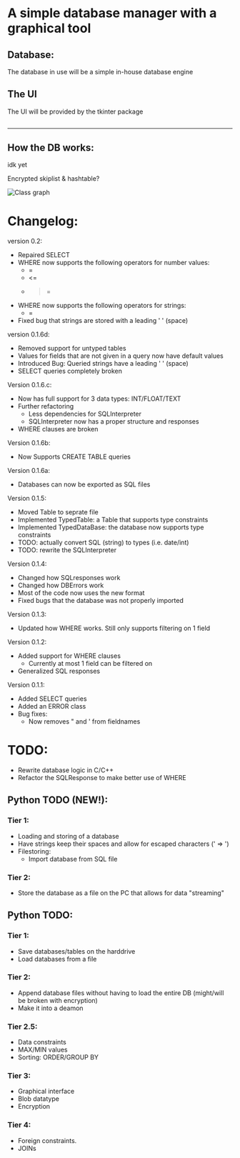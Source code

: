 # A simple database manager with a graphical tool

## Database:
The database in use will be a simple in-house database engine

## The UI
The UI will be provided by the tkinter package

##

----
## How the DB works:
idk yet

Encrypted skiplist & hashtable?

![Class graph]()


# Changelog:
version 0.2:
* Repaired SELECT
* WHERE now supports the following operators for number values:
  - =
  - <=
  - >=
* WHERE now supports the following operators for strings:
  - =
* Fixed bug that strings are stored with a leading ' ' (space)

version 0.1.6d:
* Removed support for untyped tables
* Values for fields that are not given in a query now have default values
* Introduced Bug: Queried strings have a leading ' ' (space)
* SELECT queries completely broken

Version 0.1.6.c:
* Now has full support for 3 data types: INT/FLOAT/TEXT
* Further refactoring
  - Less dependencies for SQLInterpreter
  - SQLInterpreter now has a proper structure and responses
* WHERE clauses are broken

Version 0.1.6b:
* Now Supports CREATE TABLE queries

Version 0.1.6a:
* Databases can now be exported as SQL files

Version 0.1.5:
* Moved Table to seprate file
* Implemented TypedTable: a Table that supports type constraints
* Implemented TypedDataBase: the database now supports type constraints
* TODO: actually convert SQL (string) to types (i.e. date/int)
* TODO: rewrite the SQLInterpreter

Version 0.1.4:
* Changed how SQLresponses work
* Changed how DBErrors work
* Most of the code now uses the new format
* Fixed bugs that the database was not properly imported

Version 0.1.3:
* Updated how WHERE works. Still only supports filtering on 1 field

Version 0.1.2:
* Added support for WHERE clauses
  - Currently at most 1 field can be filtered on
* Generalized SQL responses

Version 0.1.1:
* Added SELECT queries
* Added an ERROR class
* Bug fixes:
  - Now removes \" and \' from fieldnames


# TODO:
* Rewrite database logic in C/C++
* Refactor the SQLResponse to make better use of WHERE

## Python TODO (NEW!):
### Tier 1:
  * Loading and storing of a database
  * Have strings keep their spaces and allow for escaped characters (\' => ')
  * Filestoring:
    - Import database from SQL file

### Tier 2:
  * Store the database as a file on the PC that allows for data "streaming"


## Python TODO:
### Tier 1:
  * Save databases/tables on the harddrive
  * Load databases from a file

### Tier 2:
  * Append database files without having to load the entire DB (might/will be broken with encryption)
  * Make it into a deamon

### Tier 2.5:
  * Data constraints
  * MAX/MIN values
  * Sorting: ORDER/GROUP BY

### Tier 3:
  * Graphical interface
  * Blob datatype
  * Encryption

### Tier 4:
  * Foreign constraints.
  * JOINs
